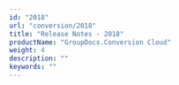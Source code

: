 ```yaml
---
id: "2018"
url: "conversion/2018"
title: "Release Notes - 2018"
productName: "GroupDocs.Conversion Cloud"
weight: 4
description: ""
keywords: ""
---
```


